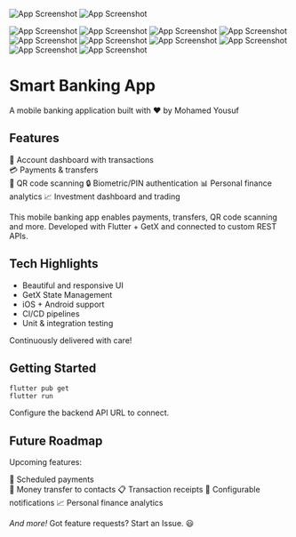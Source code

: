 ![App Screenshot](https://drive.google.com/uc?export=view&id=1sdk7sYgOVgDcgiHN0E6MJTwYZYp_2Tud)
![App Screenshot](https://drive.google.com/uc?export=view&id=1_sZsOsb30YZgQkhgU1yb1_LOsC9tUMwA)

![App Screenshot](https://drive.google.com/uc?export=view&id=1ZOGNZIUzJCGM-RzkloFwDr0N184EQE5a) ![App Screenshot](https://drive.google.com/uc?export=view&id=1cqSONtnLb34o5iUAY-4xvQXMTK3Y9-2I) ![App Screenshot](https://drive.google.com/uc?export=view&id=1HLcilB-U3nEbhXs5pNAxgl8NGGXz0t00) ![App Screenshot](https://drive.google.com/uc?export=view&id=1o83QSNI2_AR7I89LGWU4sECIbgZ21QsZ) ![App Screenshot](https://drive.google.com/uc?export=view&id=1Q9ANdCQsKrQZnSwMjCI9hAxVIxGa19ie) ![App Screenshot](https://drive.google.com/uc?export=view&id=16BhYmwwnDr6gM1ZXTl0k9C5H-JJW9vQS) ![App Screenshot](https://drive.google.com/uc?export=view&id=1nYce71wxourFpiyZp9juUYzSaY6hRUxy) ![App Screenshot](https://drive.google.com/uc?export=view&id=1TaDA_DVo7oQPBg-5voQn9jFYI0lwYFrK) ![App Screenshot](https://drive.google.com/uc?export=view&id=1MC8EbL2HWWSRIJ6n6fQ2bLe798qqaBLQ) ![App Screenshot](https://drive.google.com/uc?export=view&id=17Tlz5W8w4ttL5JrI-qHeB8qmGiWkLP3y)
# Smart Banking App 
A mobile banking application built with ❤️ by Mohamed Yousuf

## Features
🏦 Account dashboard with transactions  
💳 Payments & transfers  
📸 QR code scanning
🔒 Biometric/PIN authentication 
📊 Personal finance analytics
📈 Investment dashboard and trading



This mobile banking app enables payments, transfers, QR code scanning and more. Developed with Flutter + GetX and connected to custom REST APIs.

## Tech Highlights
- Beautiful and responsive UI
- GetX State Management
- iOS + Android support  
- CI/CD pipelines 
- Unit & integration testing

Continuously delivered with care!



## Getting Started

```
flutter pub get
flutter run
```

Configure the backend API URL to connect.

## Future Roadmap

Upcoming features:

💸 Scheduled payments  
💌 Money transfer to contacts
📋 Transaction receipts
🔔 Configurable notifications
📈 Personal finance analytics

*And more!* Got feature requests? Start an Issue. 😃

